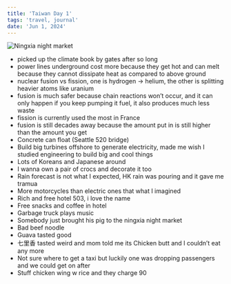 ```yaml
---
title: 'Taiwan Day 1'
tags: 'travel, journal'
date: 'Jun 1, 2024'
---
```


![Ningxia night market](/images/twday1.jpeg)

- picked up the climate book by gates after so long
- power lines underground cost more because they get hot and can melt because they cannot dissipate heat as compared to above ground
- nuclear fusion vs fission, one is hydrogen -> helium, the other is splitting heavier atoms like uranium
- fusion is much safer because chain reactions won’t occur, and it can only happen if you keep pumping it fuel, it also produces much less waste
- fission is currently used the most in France
- fusion is still decades away because the amount put in is still higher than the amount you get
- Concrete can float (Seattle 520 bridge)
- Build big turbines offshore to generate electricity, made me wish I studied engineering to build big and cool things
- Lots of Koreans and Japanese around
- I wanna own a pair of crocs and decorate it too
- Rain forecast is not what I expected, HK rain was pouring and it gave me tramua
- More motorcycles than electric ones that what I imagined
- Rich and free hotel 503, i love the name
- Free snacks and coffee in hotel
- Garbage truck plays music
- Somebody just brought his pig to the ningxia night market
- Bad beef noodle
- Guava tasted good
- 七里香 tasted weird and mom told me its Chicken butt and I couldn’t eat any more
- Not sure where to get a taxi but luckily one was dropping passengers and we could get on after
- Stuff chicken wing w rice and they charge 90
